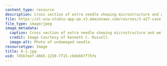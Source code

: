 ```yaml
---
content_type: resource
description: Cross section of extra needle showing microstructure and weld. (350X)
file: https://ol-ocw-studio-app-qa.s3.amazonaws.com/courses/3-a27-case-studies-in-forensic-metallurgy-fall-2007/745b7eef466512307715cbbbb67f75fe_6-1.jpg
file_type: image/jpeg
image_metadata:
  caption: Cross section of extra needle showing microstructure and weld. (350X)
  credit: Image Courtesy of Kenneth C. Russell.
  image-alt: Photo of undamaged needle.
resourcetype: Image
title: 6-1.jpg
uid: 745b7eef-4665-1230-7715-cbbbb67f75fe
---
```

